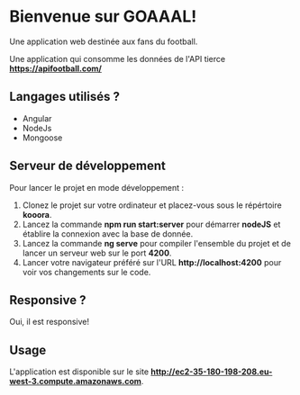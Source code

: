 # Bienvenue sur GOAAAL!
Une application web destinée aux fans du football.

Une application qui consomme les données de l'API tierce **https://apifootball.com/**


## Langages utilisés ?
* Angular
* NodeJs
* Mongoose

## Serveur de développement

Pour lancer le projet en mode développement :
1. Clonez le projet sur votre ordinateur et placez-vous sous le répértoire **kooora**.
2. Lancez la commande **npm run start:server** pour démarrer **nodeJS** et établire la connexion avec la base de donnée.
3. Lancez la commande **ng serve** pour compiler l'ensemble du projet et de lancer un serveur web sur le port **4200**.
4. Lancer votre navigateur préféré sur l'URL **http://localhost:4200** pour voir vos changements sur le code.

## Responsive ?
Oui, il est responsive!

## Usage
L'application est disponible sur le site **http://ec2-35-180-198-208.eu-west-3.compute.amazonaws.com**.
